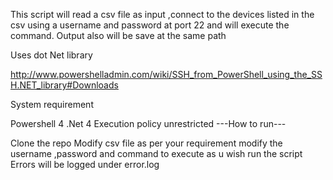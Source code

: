 This script will read a csv file as input ,connect to the devices listed in the csv using a username and password at port 22 and will execute the command. Output also will be save at the same path

Uses dot Net library

http://www.powershelladmin.com/wiki/SSH_from_PowerShell_using_the_SSH.NET_library#Downloads

System requirement

Powershell 4
.Net 4
Execution policy unrestricted
---How to run---

Clone the repo
Modify csv file as per your requirement
modify the username ,password and command to execute as u wish
run the script
Errors will be logged under error.log


